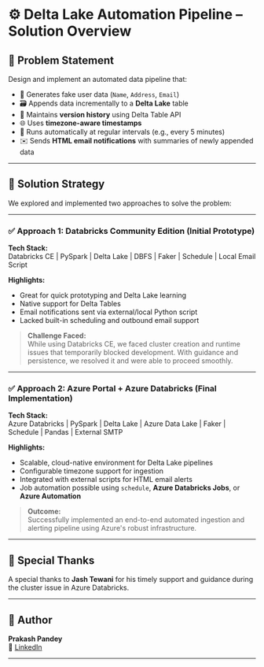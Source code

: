 # ⚙️ Delta Lake Automation Pipeline – Solution Overview

## 📌 Problem Statement

Design and implement an automated data pipeline that:

- 🧪 Generates fake user data (`Name`, `Address`, `Email`)
- 🗃️ Appends data incrementally to a **Delta Lake** table
- 🧾 Maintains **version history** using Delta Table API
- 🌐 Uses **timezone-aware timestamps**
- 🔁 Runs automatically at regular intervals (e.g., every 5 minutes)
- ✉️ Sends **HTML email notifications** with summaries of newly appended data

---

## 🧠 Solution Strategy

We explored and implemented two approaches to solve the problem:

---

### ✅ Approach 1: **Databricks Community Edition (Initial Prototype)**

**Tech Stack:**  
Databricks CE | PySpark | Delta Lake | DBFS | Faker | Schedule | Local Email Script

**Highlights:**
- Great for quick prototyping and Delta Lake learning
- Native support for Delta Tables
- Email notifications sent via external/local Python script
- Lacked built-in scheduling and outbound email support

> **Challenge Faced:**  
While using Databricks CE, we faced cluster creation and runtime issues that temporarily blocked development. With guidance and persistence, we resolved it and were able to proceed smoothly.

---

### ✅ Approach 2: **Azure Portal + Azure Databricks (Final Implementation)**

**Tech Stack:**  
Azure Databricks | PySpark | Delta Lake | Azure Data Lake | Faker | Schedule | Pandas | External SMTP

**Highlights:**
- Scalable, cloud-native environment for Delta Lake pipelines
- Configurable timezone support for ingestion
- Integrated with external scripts for HTML email alerts
- Job automation possible using `schedule`, **Azure Databricks Jobs**, or **Azure Automation**

> **Outcome:**  
Successfully implemented an end-to-end automated ingestion and alerting pipeline using Azure's robust infrastructure.

---

## 🙏 Special Thanks

A special thanks to **Jash Tewani** for his timely support and guidance during the cluster issue in Azure Databricks. 

---

## 👤 Author

**Prakash Pandey**  
🔗 [LinkedIn](https://www.linkedin.com/in/prakash-pandey-2827522b1/)

---


